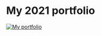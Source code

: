 # My 2021 portfolio

[![My portfolio](https://img.youtube.com/vi/p9gD4QB6ql4/0.jpg)](https://www.youtube.com/watch?v=p9gD4QB6ql4)
